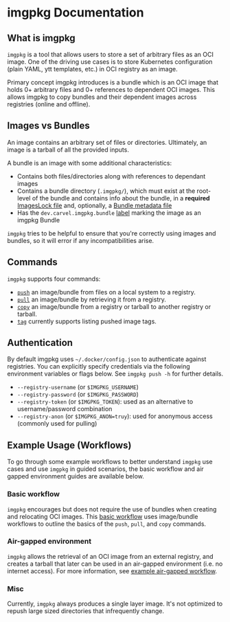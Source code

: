 # imgpkg Documentation

## What is imgpkg

`imgpkg` is a tool that allows users to store a set of arbitrary files as an OCI image. One of the driving use cases is to store Kubernetes configuration (plain YAML, ytt templates, etc.) in OCI registry as an image.

Primary concept imgpkg introduces is a bundle which is an OCI image that holds 0+ arbitrary files and 0+ references to dependent OCI images. This allows imgpkg to copy bundles and their dependent images across registries (online and offline).

## Images vs Bundles

An image contains an arbitrary set of files or directories. Ultimately, an image is a tarball of all the provided inputs.

A bundle is an image with some additional characteristics:
- Contains both files/directories along with references to dependant images
- Contains a bundle directory (`.imgpkg/`), which must exist at the root-level of the bundle and
  contains info about the bundle, in a **required** [ImagesLock file](resources.md#imageslock) and,
  optionally, a [Bundle metadata file](resources.md#bundle-metadata)
- Has the `dev.carvel.imgpkg.bundle` [label](https://docs.docker.com/config/labels-custom-metadata/) marking the image as an imgpkg Bundle

`imgpkg` tries to be helpful to ensure that you're correctly using images and bundles, so it will error if any incompatibilities arise.

## Commands

`imgpkg` supports four commands:
- [`push`](commands.md#push) an image/bundle from files on a local system to a registry. 
- [`pull`](commands.md#pull) an image/bundle by retrieving it from a registry.
- [`copy`](commands.md#copy) an image/bundle from a registry or tarball to another registry or tarball.
- [`tag`](commands.md#tag) currently supports listing pushed image tags.

## Authentication

By default imgpkg uses `~/.docker/config.json` to authenticate against registries. You can explicitly specify 
credentials via the following environment variables or flags below. See `imgpkg push -h` for further details.
- `--registry-username` (or `$IMGPKG_USERNAME`)
- `--registry-password` (or `$IMGPKG_PASSWORD`)
- `--registry-token` (or `$IMGPKG_TOKEN`): used as an alternative to username/password combination
- `--registry-anon` (or `$IMGPKG_ANON=truy`): used for anonymous access (commonly used for pulling)

## Example Usage (Workflows)

To go through some example workflows to better understand `imgpkg` use cases and use `imgpkg` in guided 
scenarios, the basic workflow and air gapped environment guides are available below.

### Basic workflow

`imgpkg` encourages but does not require the use of bundles when creating and relocating OCI images. 
This [basic workflow](basic-workflow.md) uses image/bundle workflows to outline the basics of the `push`, 
`pull`, and `copy` commands.

### Air-gapped environment

`imgpkg` allows the retrieval of an OCI image from an external registry, and 
creates a tarball that later can be used in an air-gapped environment (i.e. no internet access). 
For more information, see [example air-gapped workflow](air-gapped-workflow.md). 

### Misc

Currently, `imgpkg` always produces a single layer image. It's not optimized to repush 
large sized directories that infrequently change.
